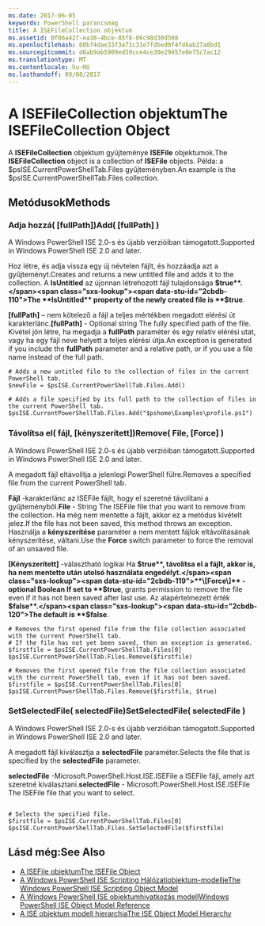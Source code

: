 ```yaml
---
ms.date: 2017-06-05
keywords: PowerShell parancsmag
title: A ISEFileCollection objektum
ms.assetid: 0f86a427-ea38-4bce-85f8-06c98d30d508
ms.openlocfilehash: 60bf4dae33f3a71c31e7fdbed0f4fd6ab27a8bd1
ms.sourcegitcommit: d6ab9ab5909ed59cce4ce30e29457e0e75c7ac12
ms.translationtype: MT
ms.contentlocale: hu-HU
ms.lasthandoff: 09/08/2017
---
```

# <a name="the-isefilecollection-object"></a><span data-ttu-id="2cbdb-103">A ISEFileCollection objektum</span><span class="sxs-lookup"><span data-stu-id="2cbdb-103">The ISEFileCollection Object</span></span>
  <span data-ttu-id="2cbdb-104">A **ISEFileCollection** objektum gyűjteménye **ISEFile** objektumok.</span><span class="sxs-lookup"><span data-stu-id="2cbdb-104">The **ISEFileCollection** object is a collection of **ISEFile** objects.</span></span> <span data-ttu-id="2cbdb-105">Példa: a $psISE.CurrentPowerShellTab.Files gyűjteményben.</span><span class="sxs-lookup"><span data-stu-id="2cbdb-105">An example is the $psISE.CurrentPowerShellTab.Files collection.</span></span>

## <a name="methods"></a><span data-ttu-id="2cbdb-106">Metódusok</span><span class="sxs-lookup"><span data-stu-id="2cbdb-106">Methods</span></span>

### <a name="add-fullpath-"></a><span data-ttu-id="2cbdb-107">Adja hozzá\( \[fullPath\]\)</span><span class="sxs-lookup"><span data-stu-id="2cbdb-107">Add\( \[fullPath\] \)</span></span>
  <span data-ttu-id="2cbdb-108">A Windows PowerShell ISE 2.0-s és újabb verzióiban támogatott.</span><span class="sxs-lookup"><span data-stu-id="2cbdb-108">Supported in Windows PowerShell ISE 2.0 and later.</span></span> 

 <span data-ttu-id="2cbdb-109">Hoz létre, és adja vissza egy új névtelen fájlt, és hozzáadja azt a gyűjteményt.</span><span class="sxs-lookup"><span data-stu-id="2cbdb-109">Creates and returns a new untitled file and adds it to the collection.</span></span> <span data-ttu-id="2cbdb-110">A **IsUntitled** az újonnan létrehozott fájl tulajdonsága **$true**.</span><span class="sxs-lookup"><span data-stu-id="2cbdb-110">The **IsUntitled** property of the newly created file is **$true**.</span></span>

 <span data-ttu-id="2cbdb-111">**\[fullPath\]**  – nem kötelező a fájl a teljes mértékben megadott elérési út karakterlánc.</span><span class="sxs-lookup"><span data-stu-id="2cbdb-111">**\[fullPath\]** - Optional string The fully specified path of the file.</span></span> <span data-ttu-id="2cbdb-112">Kivétel jön létre, ha megadja a **fullPath** paraméter és egy relatív elérési utat, vagy ha egy fájl neve helyett a teljes elérési útja.</span><span class="sxs-lookup"><span data-stu-id="2cbdb-112">An exception is generated if you include the **fullPath** parameter and a relative path, or if you use a file name instead of the full path.</span></span>

```
# Adds a new untitled file to the collection of files in the current PowerShell tab.
$newFile = $psISE.CurrentPowerShellTab.Files.Add()

# Adds a file specified by its full path to the collection of files in the current PowerShell tab.
$psISE.CurrentPowerShellTab.Files.Add("$pshome\Examples\profile.ps1")

```

### <a name="remove-file-force-"></a><span data-ttu-id="2cbdb-113">Távolítsa el\( fájl, \[kényszerített\]\)</span><span class="sxs-lookup"><span data-stu-id="2cbdb-113">Remove\( File, \[Force\] \)</span></span>
  <span data-ttu-id="2cbdb-114">A Windows PowerShell ISE 2.0-s és újabb verzióiban támogatott.</span><span class="sxs-lookup"><span data-stu-id="2cbdb-114">Supported in Windows PowerShell ISE 2.0 and later.</span></span> 

 <span data-ttu-id="2cbdb-115">A megadott fájl eltávolítja a jelenlegi PowerShell fülre.</span><span class="sxs-lookup"><span data-stu-id="2cbdb-115">Removes a specified file from the current PowerShell tab.</span></span>

 <span data-ttu-id="2cbdb-116">**Fájl** -karakterlánc az ISEFile fájlt, hogy el szeretné távolítani a gyűjteményből.</span><span class="sxs-lookup"><span data-stu-id="2cbdb-116">**File** - String The ISEFile file that you want to remove from the collection.</span></span> <span data-ttu-id="2cbdb-117">Ha még nem mentette a fájlt, akkor ez a metódus kivételt jelez.</span><span class="sxs-lookup"><span data-stu-id="2cbdb-117">If the file has not been saved, this method throws an exception.</span></span> <span data-ttu-id="2cbdb-118">Használja a **kényszerítése** paraméter a nem mentett fájlok eltávolításának kényszerítése, váltani.</span><span class="sxs-lookup"><span data-stu-id="2cbdb-118">Use the **Force** switch parameter to force the removal of an unsaved file.</span></span>

 <span data-ttu-id="2cbdb-119">**\[Kényszerített\]**  -választható logikai Ha **$true**, távolítsa el a fájlt, akkor is, ha nem mentette után utolsó használata engedélyt.</span><span class="sxs-lookup"><span data-stu-id="2cbdb-119">**\[Force\]** - optional Boolean If set to **$true**, grants permission to remove the file even if it has not been saved after last use.</span></span> <span data-ttu-id="2cbdb-120">Az alapértelmezett érték **$false**.</span><span class="sxs-lookup"><span data-stu-id="2cbdb-120">The default is **$false**.</span></span>

```
# Removes the first opened file from the file collection associated with the current PowerShell tab.
# If the file has not yet been saved, then an exception is generated.
$firstfile = $psISE.CurrentPowerShellTab.Files[0]
$psISE.CurrentPowerShellTab.Files.Remove($firstfile)

# Removes the first opened file from the file collection associated with the current PowerShell tab, even if it has not been saved.
$firstfile = $psISE.CurrentPowerShellTab.Files[0]
$psISE.CurrentPowerShellTab.Files.Remove($firstfile, $true)
```

### <a name="setselectedfile-selectedfile-"></a><span data-ttu-id="2cbdb-121">SetSelectedFile\( selectedFile\)</span><span class="sxs-lookup"><span data-stu-id="2cbdb-121">SetSelectedFile\( selectedFile \)</span></span>
  <span data-ttu-id="2cbdb-122">A Windows PowerShell ISE 2.0-s és újabb verzióiban támogatott.</span><span class="sxs-lookup"><span data-stu-id="2cbdb-122">Supported in Windows PowerShell ISE 2.0 and later.</span></span> 

 <span data-ttu-id="2cbdb-123">A megadott fájl kiválasztja a **selectedFile** paraméter.</span><span class="sxs-lookup"><span data-stu-id="2cbdb-123">Selects the file that is specified by the **selectedFile** parameter.</span></span>

 <span data-ttu-id="2cbdb-124">**selectedFile** -Microsoft.PowerShell.Host.ISE.ISEFile a ISEFile fájl, amely azt szeretné kiválasztani.</span><span class="sxs-lookup"><span data-stu-id="2cbdb-124">**selectedFile** - Microsoft.PowerShell.Host.ISE.ISEFile The ISEFile file that you want to select.</span></span>

```

# Selects the specified file.
$firstfile = $psISE.CurrentPowerShellTab.Files[0]
$psISE.CurrentPowerShellTab.Files.SetSelectedFile($firstfile)

```

## <a name="see-also"></a><span data-ttu-id="2cbdb-125">Lásd még:</span><span class="sxs-lookup"><span data-stu-id="2cbdb-125">See Also</span></span>
- [<span data-ttu-id="2cbdb-126">A ISEFile objektum</span><span class="sxs-lookup"><span data-stu-id="2cbdb-126">The ISEFile Object</span></span>](The-ISEFile-Object.md) 
- [<span data-ttu-id="2cbdb-127">A Windows PowerShell ISE Scripting Hálózatiobjektum-modellje</span><span class="sxs-lookup"><span data-stu-id="2cbdb-127">The Windows PowerShell ISE Scripting Object Model</span></span>](The-Windows-PowerShell-ISE-Scripting-Object-Model.md) 
- [<span data-ttu-id="2cbdb-128">A Windows PowerShell ISE objektumhivatkozás modell</span><span class="sxs-lookup"><span data-stu-id="2cbdb-128">Windows PowerShell ISE Object Model Reference</span></span>](Windows-PowerShell-ISE-Object-Model-Reference.md) 
- [<span data-ttu-id="2cbdb-129">A ISE objektum modell hierarchia</span><span class="sxs-lookup"><span data-stu-id="2cbdb-129">The ISE Object Model Hierarchy</span></span>](The-ISE-Object-Model-Hierarchy.md)
